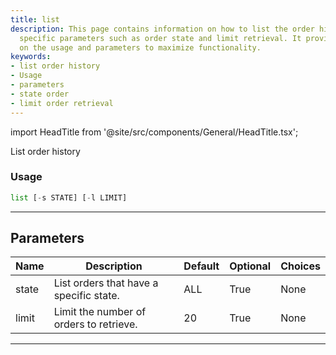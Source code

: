 ```yaml
---
title: list
description: This page contains information on how to list the order history using
  specific parameters such as order state and limit retrieval. It provides guidance
  on the usage and parameters to maximize functionality.
keywords:
- list order history
- Usage
- parameters
- state order
- limit order retrieval
---
```


import HeadTitle from '@site/src/components/General/HeadTitle.tsx';

<HeadTitle title="forex/oanda/list - Reference | OpenBB Terminal Docs" />

List order history

### Usage

```python
list [-s STATE] [-l LIMIT]
```

---

## Parameters

| Name | Description | Default | Optional | Choices |
| ---- | ----------- | ------- | -------- | ------- |
| state | List orders that have a specific state. | ALL | True | None |
| limit | Limit the number of orders to retrieve. | 20 | True | None |

---
